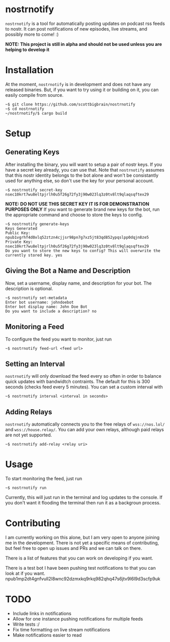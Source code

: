 # nostrnotify
`nostrnotify` is a tool for automatically posting updates on podcast rss feeds to nostr. It can post notifications of new episodes, live streams, and possibly more to come! :)

**NOTE: This project is still in alpha and should not be used unless you are helping to develop it**

# Installation
At the moment, `nostrnotify` is in development and does not have any released binaries. But, if you want to try using it or building on it, you can easily compile from source.
```
~$ git clone https://github.com/scottbigbrain/nostrnotify
~$ cd nostrnotify
~/nostrnotify/$ cargo build
```

# Setup
## Generating Keys
After installing the binary, you will want to setup a pair of nostr keys. If you have a secret key already, you can use that. Note that `nostrnotify` assumes that this nostr identity belongs to the bot alone and won't be consistantly used for anything else, so don't use the key for your personal account.
```
~$ nostrnotify secret-key nsec10krt7wu8eltpjrlh0u5f26g72fy3j90w023lq3z0tv8lt9qlaqsqftex29
```
**NOTE: DO NOT USE THIS SECRET KEY IT IS FOR DEMONSTRATION PURPOSES ONLY**
If you want to generate brand new keys for the bot, run the appropriate command and choose to store the keys to config.
```
~$ nostrnotify generate-keys
Keys Generated
Public Key: npub1vgrhf4d0xlq52ztzn4cjjsr98pn7g7xz5jt83qd852ypqslpp0dqjn8ze5
Private Key: nsec10krt7wu8eltpjrlh0u5f26g72fy3j90w023lq3z0tv8lt9qlaqsqftex29
Do you want to store the new keys to config? This will overwrite the currently stored key. yes
```
## Giving the Bot a Name and Description
Now, set a username, display name, and description for your bot. The description is optional.
```
~$ nostrnotify set-metadata
Enter bot username: johndoebot
Enter bot display name: John Doe Bot
Do you want to include a description? no
```
## Monitoring a Feed
To configure the feed you want to monitor, just run
```
~$ nostrnotify feed-url <feed url>
```
## Setting an Interval
`nostrnotify` will only download the feed every so often in order to balance quick updates with bandwidtch contraints. The default for this is 300 seconds (checks feed every 5 minutes). You can set a custom interval with
```
~$ nostrnotify interval <interval in seconds>
```
## Adding Relays
`nostrnotify` automatically connects you to the free relays of `wss://nos.lol/` and `wss://house.relay/`. You can add your own relays, although paid relays are not yet supported.
```
~$ nostrnotify add-relay <relay uri>
```

# Usage
To start monitoring the feed, just run 
```
~$ nostrnotify run
```
Currently, this will just run in the terminal and log updates to the console. If you don't want it flooding the terminal then run it as a backgroun process.

# Contributing
I am currently working on this alone, but I am very open to anyone joining me in the development. There is not yet a specific means of contributing, but feel free to open up issues and PRs and we can talk on there.

There is a list of features that you can work on developing if you want.

There is a test bot I have been pushing test notifications to that you can look at if you want. 
npub1mp2dt4gnfvull2l8wnc92dzmxkq9rkq982qhq47s6jtv9l6l9d3scfp9uk

# TODO
- Include links in notifications
- Allow for one instance pushing notifications for multiple feeds
- Write tests :/
- Fix time formatting on live stream notifications
- Make notifications easier to read
